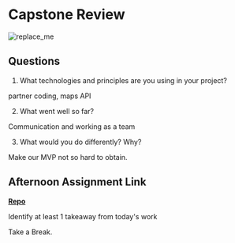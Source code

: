 # Capstone Review

![replace_me](https://codeworks.blob.core.windows.net/public/assets/img/illustrations/placeholder.svg)

## Questions

1. What technologies and principles are you using in your project?

partner coding, maps API

2. What went well so far?

Communication and working as a team

3. What would you do differently? Why?

Make our MVP not so hard to obtain. 

## Afternoon Assignment Link

**[Repo](https://github.com/Seth-McCormick/<ASSIGNMENT_REPO>)**

Identify at least 1 takeaway from today's work

Take a Break.
